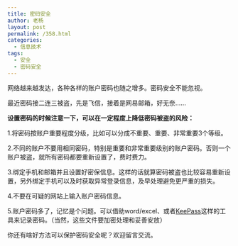 ```yaml
---
title: 密码安全
author: 老杨
layout: post
permalink: /358.html
categories:
  - 信息技术
tags:
  - 安全
  - 密码安全
---
```

网络越来越发达，各种各样的账户密码也随之增多。密码安全不能忽视。

最近密码接二连三被盗，先是飞信，接着是网易邮箱，好无奈……

**设置密码的时候注意一下，可以在一定程度上降低密码被盗的风险：**

1.将密码按账户重要程度分级，比如可以分成不重要、重要、非常重要3个等级。

2.不同的账户不要用相同密码，特别是重要和非常重要级别的账户密码。否则一个账户被盗，就所有密码都要重新设置了，费时费力。

3.绑定手机和邮箱并且设置好密保信息。这样的话就算密码被盗也比较容易重新设置，另外绑定手机可以及时获取异常登录信息，及早处理避免更严重的损失。  


  
4.不要在可疑的网站上输入账户密码信息。

5.账户密码多了，记忆是个问题。可以借助word/excel、或者<a title="keepass" href="http://keepass.info/download.html" target="_blank">KeePass</a>这样的工具来记录密码。（当然，这些文件要加密处理和妥善安放）

你还有啥好方法可以保护密码安全呢？欢迎留言交流。